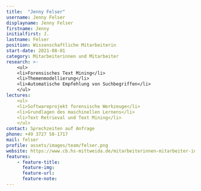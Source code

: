 ```yaml
---
title:  "Jenny Felser"
username: Jenny Felser
displayname: Jenny Felser
firstname: Jenny
initialfirst: J.
lastname: Felser
position: Wissenschaftliche Mitarbeiterin
start-date: 2021-08-01
category: Mitarbeiterinnen und Mitarbeiter
research: >- 
    <ul>
    <li>Forensisches Text Mining</li>
    <li>Themenmodellierung</li>
    <li>Automatische Empfehlung von Suchbegriffen</li>
    </ul>
lectures: 
    <ul>
    <li>Softwareprojekt forensische Werkzeuge</li>
    <li>Grundlagen des maschinellen Lernens</li>
    <li>Text Retrieval und Text Mining</li>
    </ul>
contact: Sprechzeiten auf Anfrage
phone: +49 3727 58-1717
mail: felser
profile: assets/images/team/felser.png
website: https://www.cb.hs-mittweida.de/mitarbeiterinnen-mitarbeiter-in-ihren-fachgruppen/felser-jenny/
features:
    - feature-title: 
      feature-img: 
      feature-url: 
      feature-note: 
---
```

